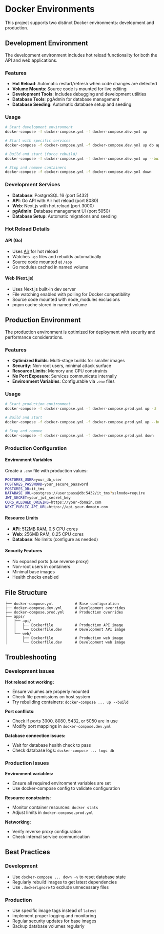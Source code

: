 # Docker Environments

This project supports two distinct Docker environments: development and production.

## Development Environment

The development environment includes hot reload functionality for both the API and web applications.

### Features
- **Hot Reload**: Automatic restart/refresh when code changes are detected
- **Volume Mounts**: Source code is mounted for live editing
- **Development Tools**: Includes debugging and development utilities
- **Database Tools**: pgAdmin for database management
- **Database Seeding**: Automatic database setup and seeding

### Usage
```bash
# Start development environment
docker-compose -f docker-compose.yml -f docker-compose.dev.yml up

# Start with specific services
docker-compose -f docker-compose.yml -f docker-compose.dev.yml up db api web

# Build and start (force rebuild)
docker-compose -f docker-compose.yml -f docker-compose.dev.yml up --build

# Stop and remove containers
docker-compose -f docker-compose.yml -f docker-compose.dev.yml down
```

### Development Services
- **Database**: PostgreSQL 16 (port 5432)
- **API**: Go API with Air hot reload (port 8080)
- **Web**: Next.js with hot reload (port 3000)
- **pgAdmin**: Database management UI (port 5050)
- **Database Setup**: Automatic migrations and seeding

### Hot Reload Details

#### API (Go)
- Uses [Air](https://github.com/cosmtrek/air) for hot reload
- Watches `.go` files and rebuilds automatically
- Source code mounted at `/app`
- Go modules cached in named volume

#### Web (Next.js)
- Uses Next.js built-in dev server
- File watching enabled with polling for Docker compatibility
- Source code mounted with node_modules exclusions
- pnpm cache stored in named volume

## Production Environment

The production environment is optimized for deployment with security and performance considerations.

### Features
- **Optimized Builds**: Multi-stage builds for smaller images
- **Security**: Non-root users, minimal attack surface
- **Resource Limits**: Memory and CPU constraints
- **No Port Exposure**: Services communicate internally
- **Environment Variables**: Configurable via `.env` files

### Usage
```bash
# Start production environment
docker-compose -f docker-compose.yml -f docker-compose.prod.yml up -d

# Build and start
docker-compose -f docker-compose.yml -f docker-compose.prod.yml up --build -d

# Stop and remove
docker-compose -f docker-compose.yml -f docker-compose.prod.yml down
```

### Production Configuration

#### Environment Variables
Create a `.env` file with production values:
```bash
POSTGRES_USER=your_db_user
POSTGRES_PASSWORD=your_secure_password
POSTGRES_DB=it_tms
DATABASE_URL=postgres://user:pass@db:5432/it_tms?sslmode=require
JWT_SECRET=your_jwt_secret_key
CORS_ALLOWED_ORIGINS=https://your-domain.com
NEXT_PUBLIC_API_URL=https://api.your-domain.com
```

#### Resource Limits
- **API**: 512MB RAM, 0.5 CPU cores
- **Web**: 256MB RAM, 0.25 CPU cores
- **Database**: No limits (configure as needed)

#### Security Features
- No exposed ports (use reverse proxy)
- Non-root users in containers
- Minimal base images
- Health checks enabled

## File Structure

```
├── docker-compose.yml          # Base configuration
├── docker-compose.dev.yml      # Development overrides
├── docker-compose.prod.yml     # Production overrides
├── apps/
│   ├── api/
│   │   ├── Dockerfile          # Production API image
│   │   └── Dockerfile.dev      # Development API image
│   └── web/
│       ├── Dockerfile          # Production web image
│       └── Dockerfile.dev      # Development web image
```

## Troubleshooting

### Development Issues

**Hot reload not working:**
- Ensure volumes are properly mounted
- Check file permissions on host system
- Try rebuilding containers: `docker-compose ... up --build`

**Port conflicts:**
- Check if ports 3000, 8080, 5432, or 5050 are in use
- Modify port mappings in `docker-compose.dev.yml`

**Database connection issues:**
- Wait for database health check to pass
- Check database logs: `docker-compose ... logs db`

### Production Issues

**Environment variables:**
- Ensure all required environment variables are set
- Use docker-compose config to validate configuration

**Resource constraints:**
- Monitor container resources: `docker stats`
- Adjust limits in `docker-compose.prod.yml`

**Networking:**
- Verify reverse proxy configuration
- Check internal service communication

## Best Practices

### Development
- Use `docker-compose ... down -v` to reset database state
- Regularly rebuild images to get latest dependencies
- Use `.dockerignore` to exclude unnecessary files

### Production
- Use specific image tags instead of `latest`
- Implement proper logging and monitoring
- Regular security updates for base images
- Backup database volumes regularly
